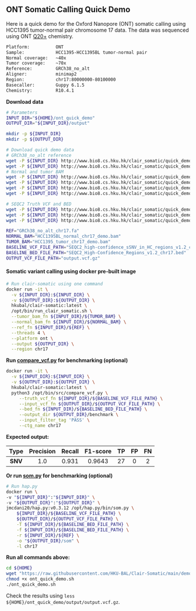 ## ONT Somatic Calling Quick Demo
Here is a quick demo for the Oxford Nanopore (ONT) somatic calling using HCC1395 tumor-normal pair chromosome 17 data. The data was sequenced using ONT [Q20+](https://nanoporetech.com/q20plus-chemistry) chemistry.

```bash
Platform:          ONT
Sample:     	   HCC1395-HCC1395BL tumor-normal pair
Normal coverage:   ~40x
Tumor coverage:    ~70x
Reference:         GRCh38_no_alt
Aligner:           minimap2
Region:            chr17:80000000-80100000
Basecaller:        Guppy 6.1.5
Chemistry:         R10.4.1
```

**Download data**

```bash
# Parameters
INPUT_DIR="${HOME}/ont_quick_demo"
OUTPUT_DIR="${INPUT_DIR}/output"

mkdir -p ${INPUT_DIR}
mkdir -p ${OUTPUT_DIR}

# Download quick demo data
# GRCh38_no_alt reference
wget -P ${INPUT_DIR} http://www.bio8.cs.hku.hk/clair_somatic/quick_demo/ont/GRCh38_no_alt_chr17.fa
wget -P ${INPUT_DIR} http://www.bio8.cs.hku.hk/clair_somatic/quick_demo/ont/GRCh38_no_alt_chr17.fa.fai
# Normal and tumor BAM
wget -P ${INPUT_DIR} http://www.bio8.cs.hku.hk/clair_somatic/quick_demo/ont/HCC1395BL_normal_chr17_demo.bam
wget -P ${INPUT_DIR} http://www.bio8.cs.hku.hk/clair_somatic/quick_demo/ont/HCC1395BL_normal_chr17_demo.bam.bai
wget -P ${INPUT_DIR} http://www.bio8.cs.hku.hk/clair_somatic/quick_demo/ont/HCC1395_tumor_chr17_demo.bam
wget -P ${INPUT_DIR} http://www.bio8.cs.hku.hk/clair_somatic/quick_demo/ont/HCC1395_tumor_chr17_demo.bam.bai

# SEQC2 Truth VCF and BED
wget -P ${INPUT_DIR} http://www.bio8.cs.hku.hk/clair_somatic/quick_demo/ilmn/SEQC2_high-confidence_sSNV_in_HC_regions_v1.2_chr17.vcf.gz
wget -P ${INPUT_DIR} http://www.bio8.cs.hku.hk/clair_somatic/quick_demo/ilmn/SEQC2_high-confidence_sSNV_in_HC_regions_v1.2_chr17.vcf.gz.tbi
wget -P ${INPUT_DIR} http://www.bio8.cs.hku.hk/clair_somatic/quick_demo/ilmn/SEQC2_High-Confidence_Regions_v1.2_chr17.bed

REF="GRCh38_no_alt_chr17.fa"
NORMAL_BAM="HCC1395BL_normal_chr17_demo.bam"
TUMOR_BAM="HCC1395_tumor_chr17_demo.bam"
BASELINE_VCF_FILE_PATH="SEQC2_high-confidence_sSNV_in_HC_regions_v1.2_chr17.vcf.gz"
BASELINE_BED_FILE_PATH="SEQC2_High-Confidence_Regions_v1.2_chr17.bed"
OUTPUT_VCF_FILE_PATH="output.vcf.gz"

```

#### Somatic variant calling using docker pre-built image

```bash
# Run clair-somatic using one command
docker run -it \
  -v ${INPUT_DIR}:${INPUT_DIR} \
  -v ${OUTPUT_DIR}:${OUTPUT_DIR} \
  hkubal/clair-somatic:latest \
  /opt/bin/run_clair_somatic.sh \
  --tumor_bam_fn ${INPUT_DIR}/${TUMOR_BAM} \
  --normal_bam_fn ${INPUT_DIR}/${NORMAL_BAM} \
  --ref_fn ${INPUT_DIR}/${REF} \
  --threads 4 \
  --platform ont \
  --output ${OUTPUT_DIR} \
  --region chr17
```

**Run [compare_vcf.py](src/compare.vcf) for benchmarking (optional)**

```bash
docker run -it \
  -v ${INPUT_DIR}:${INPUT_DIR} \
  -v ${OUTPUT_DIR}:${OUTPUT_DIR} \
  hkubal/clair-somatic:latest \
  python3 /opt/bin/src/compare_vcf.py \
     --truth_vcf_fn ${INPUT_DIR}/${BASELINE_VCF_FILE_PATH} \
     --input_vcf_fn ${OUTPUT_DIR}/${OUTPUT_VCF_FILE_PATH} \
     --bed_fn ${INPUT_DIR}/${BASELINE_BED_FILE_PATH} \
     --output_dir ${OUTPUT_DIR}/benchmark \
     --input_filter_tag 'PASS' \
     --ctg_name chr17
```

**Expected output:**

|  Type   | Precision | Recall | F1-score |  TP  |  FP  |  FN  |
| :-----: | :-------: | :----: | :------: | :--: | :--: | :--: |
| **SNV** |    1.0    | 0.931  |  0.9643  |  27  |  0   |  2   |

 **Or run [som.py]() for benchmarking (optional)**

```bash
# Run hap.py
docker run \
-v "${INPUT_DIR}":"${INPUT_DIR}" \
-v "${OUTPUT_DIR}":"${OUTPUT_DIR}" \
jmcdani20/hap.py:v0.3.12 /opt/hap.py/bin/som.py \
    ${INPUT_DIR}/${BASELINE_VCF_FILE_PATH} \
    ${OUTPUT_DIR}/${OUTPUT_VCF_FILE_PATH} \
    -T ${INPUT_DIR}/${BASELINE_BED_FILE_PATH} \
    -f ${INPUT_DIR}/${BASELINE_BED_FILE_PATH} \
    -r ${INPUT_DIR}/${REF} \
    -o "${OUTPUT_DIR}/som" \
    -l chr17
```

**Run all commands above:**

```bash
cd ${HOME}
wget "https://raw.githubusercontent.com/HKU-BAL/Clair-Somatic/main/demo/ont_quick_demo.sh"
chmod +x ont_quick_demo.sh
./ont_quick_demo.sh
```

Check the results using `less ${HOME}/ont_quick_demo/output/output.vcf.gz`.

